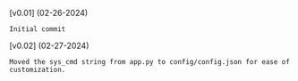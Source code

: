 
[v0.01] (02-26-2024) 

    Initial commit

[v0.02] (02-27-2024)

    Moved the sys_cmd string from app.py to config/config.json for ease of customization.




